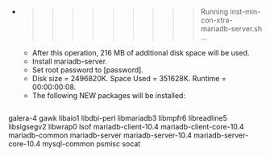* >>>>>>>>> Running inst-min-con-xtra-mariadb-server.sh ...
  * After this operation, 216 MB of additional disk space will be used.
  * Install mariadb-server.
  * Set root password to [password].
  * Disk size = 2496820K. Space Used = 351628K. Runtime = 00:00:00:08.
  * The following NEW packages will be installed:
  ```bash
galera-4 gawk libaio1 libdbi-perl libmariadb3
libmpfr6 libreadline5 libsigsegv2 libwrap0 lsof
mariadb-client-10.4 mariadb-client-core-10.4 mariadb-common mariadb-server mariadb-server-10.4
mariadb-server-core-10.4 mysql-common psmisc socat
  ```
